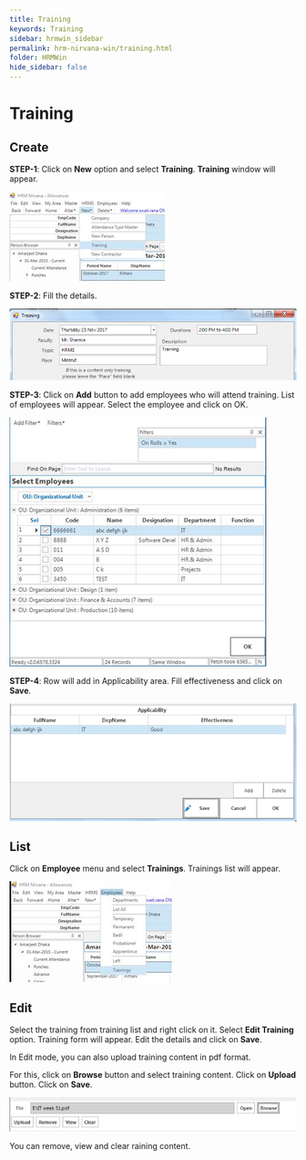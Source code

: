 ```yaml
---
title: Training
keywords: Training
sidebar: hrmwin_sidebar
permalink: hrm-nirvana-win/training.html
folder: HRMWin   
hide_sidebar: false
---
```


# Training

## Create


**STEP-1**: Click on **New** option and select **Training**. **Training** window will appear.

![](/images/newtraining.jpg)

**STEP-2**: Fill the details.

![](/images/trainingdetails.png)

**STEP-3**: Click on **Add** button to add employees who will attend training.  List of employees will appear. Select the employee and click on OK.

![](/images/addemployees.jpg)

**STEP-4**: Row will add in Applicability area. Fill effectiveness and click on **Save**.

![](/images/applicability.png)

## List

Click on **Employee** menu and select **Trainings**. Trainings list will appear.

![](/images/traininglist.jpg)

## Edit

Select the training from training list and right click on it. Select **Edit Training** option. Training form will appear. Edit the details and click on **Save**.

In Edit mode, you can also upload training content in pdf format.

For this, click on **Browse** button and select training content. Click on **Upload** button. Click on **Save**.

![](/images/browse.png)

You can remove, view and clear raining content.
